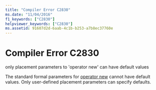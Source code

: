 ```yaml
---
title: "Compiler Error C2830"
ms.date: "11/04/2016"
f1_keywords: ["C2830"]
helpviewer_keywords: ["C2830"]
ms.assetid: 91607d2d-6aab-4c1b-b253-a7b8ec37760e
---
```

# Compiler Error C2830

only placement parameters to 'operator new' can have default values

The standard formal parameters for [operator new](../../standard-library/new-operators.md#op_new) cannot have default values. Only user-defined placement parameters can specify defaults.
